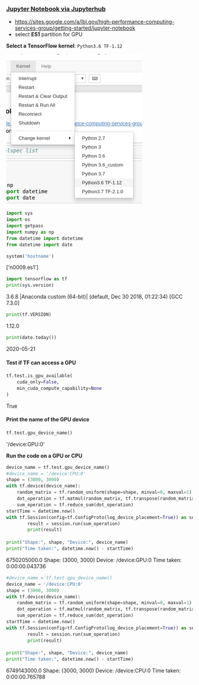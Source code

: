 ### [Jupyter Notebook via Jupyterhub](https://github.com/lbnl-science-it/Lawrencium/blob/master/jupyterhub_gpu.ipynb)
* https://sites.google.com/a/lbl.gov/high-performance-computing-services-group/getting-started/jupyter-notebook
* select __ES1__ partition for GPU


__Select a TensorFlow kernel__: `Python3.6 TF-1.12`

![image.png](./images/jupyterhub.png)


```python
import sys
import os
import getpass
import numpy as np
from datetime import datetime
from datetime import date
```


```python
system('hostname')
```
['n0009.es1']


```python
import tensorflow as tf
print(sys.version)
```

3.6.8 |Anaconda custom (64-bit)| (default, Dec 30 2018, 01:22:34) 
[GCC 7.3.0]



```python
print(tf.VERSION)
```

1.12.0



```python
print(date.today())
```

2020-05-21


#### Test if TF can access a GPU


```python
tf.test.is_gpu_available(
    cuda_only=False,
    min_cuda_compute_capability=None
)

```

True



#### Print the name of the GPU device

```python
tf.test.gpu_device_name()
```

'/device:GPU:0'


__Run the code on a GPU or CPU__


```python
device_name = tf.test.gpu_device_name()
#device_name = '/device:CPU:0'
shape = (3000, 3000)
with tf.device(device_name):
    random_matrix = tf.random_uniform(shape=shape, minval=0, maxval=1)
    dot_operation = tf.matmul(random_matrix, tf.transpose(random_matrix))
    sum_operation = tf.reduce_sum(dot_operation)
startTime = datetime.now()
with tf.Session(config=tf.ConfigProto(log_device_placement=True)) as session:
        result = session.run(sum_operation)
        print(result)

print("Shape:", shape, "Device:", device_name)
print("Time taken:", datetime.now() - startTime)
```

6750205000.0
Shape: (3000, 3000) Device: /device:GPU:0
Time taken: 0:00:00.043736


```python
#device_name = tf.test.gpu_device_name()
device_name = '/device:CPU:0'
shape = (3000, 3000)
with tf.device(device_name):
    random_matrix = tf.random_uniform(shape=shape, minval=0, maxval=1)
    dot_operation = tf.matmul(random_matrix, tf.transpose(random_matrix))
    sum_operation = tf.reduce_sum(dot_operation)
startTime = datetime.now()
with tf.Session(config=tf.ConfigProto(log_device_placement=True)) as session:
        result = session.run(sum_operation)
        print(result)

print("Shape:", shape, "Device:", device_name)
print("Time taken:", datetime.now() - startTime)
```

6749143000.0
Shape: (3000, 3000) Device: /device:CPU:0
Time taken: 0:00:00.765788

